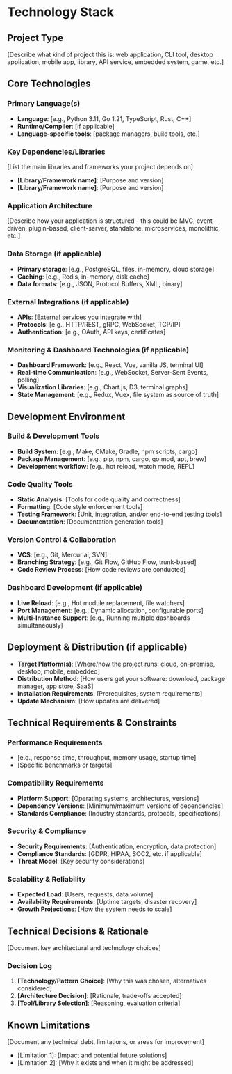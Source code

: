 # Technology Stack

## Project Type

[Describe what kind of project this is: web application, CLI tool, desktop
application, mobile app, library, API service, embedded system, game, etc.]

## Core Technologies

### Primary Language(s)

- **Language**: [e.g., Python 3.11, Go 1.21, TypeScript, Rust, C++]
- **Runtime/Compiler**: [if applicable]
- **Language-specific tools**: [package managers, build tools, etc.]

### Key Dependencies/Libraries

[List the main libraries and frameworks your project depends on]

- **[Library/Framework name]**: [Purpose and version]
- **[Library/Framework name]**: [Purpose and version]

### Application Architecture

[Describe how your application is structured - this could be MVC, event-driven,
plugin-based, client-server, standalone, microservices, monolithic, etc.]

### Data Storage (if applicable)

- **Primary storage**: [e.g., PostgreSQL, files, in-memory, cloud storage]
- **Caching**: [e.g., Redis, in-memory, disk cache]
- **Data formats**: [e.g., JSON, Protocol Buffers, XML, binary]

### External Integrations (if applicable)

- **APIs**: [External services you integrate with]
- **Protocols**: [e.g., HTTP/REST, gRPC, WebSocket, TCP/IP]
- **Authentication**: [e.g., OAuth, API keys, certificates]

### Monitoring & Dashboard Technologies (if applicable)

- **Dashboard Framework**: [e.g., React, Vue, vanilla JS, terminal UI]
- **Real-time Communication**: [e.g., WebSocket, Server-Sent Events, polling]
- **Visualization Libraries**: [e.g., Chart.js, D3, terminal graphs]
- **State Management**: [e.g., Redux, Vuex, file system as source of truth]

## Development Environment

### Build & Development Tools

- **Build System**: [e.g., Make, CMake, Gradle, npm scripts, cargo]
- **Package Management**: [e.g., pip, npm, cargo, go mod, apt, brew]
- **Development workflow**: [e.g., hot reload, watch mode, REPL]

### Code Quality Tools

- **Static Analysis**: [Tools for code quality and correctness]
- **Formatting**: [Code style enforcement tools]
- **Testing Framework**: [Unit, integration, and/or end-to-end testing tools]
- **Documentation**: [Documentation generation tools]

### Version Control & Collaboration

- **VCS**: [e.g., Git, Mercurial, SVN]
- **Branching Strategy**: [e.g., Git Flow, GitHub Flow, trunk-based]
- **Code Review Process**: [How code reviews are conducted]

### Dashboard Development (if applicable)

- **Live Reload**: [e.g., Hot module replacement, file watchers]
- **Port Management**: [e.g., Dynamic allocation, configurable ports]
- **Multi-Instance Support**: [e.g., Running multiple dashboards simultaneously]

## Deployment & Distribution (if applicable)

- **Target Platform(s)**: [Where/how the project runs: cloud, on-premise,
  desktop, mobile, embedded]
- **Distribution Method**: [How users get your software: download, package
  manager, app store, SaaS]
- **Installation Requirements**: [Prerequisites, system requirements]
- **Update Mechanism**: [How updates are delivered]

## Technical Requirements & Constraints

### Performance Requirements

- [e.g., response time, throughput, memory usage, startup time]
- [Specific benchmarks or targets]

### Compatibility Requirements

- **Platform Support**: [Operating systems, architectures, versions]
- **Dependency Versions**: [Minimum/maximum versions of dependencies]
- **Standards Compliance**: [Industry standards, protocols, specifications]

### Security & Compliance

- **Security Requirements**: [Authentication, encryption, data protection]
- **Compliance Standards**: [GDPR, HIPAA, SOC2, etc. if applicable]
- **Threat Model**: [Key security considerations]

### Scalability & Reliability

- **Expected Load**: [Users, requests, data volume]
- **Availability Requirements**: [Uptime targets, disaster recovery]
- **Growth Projections**: [How the system needs to scale]

## Technical Decisions & Rationale

[Document key architectural and technology choices]

### Decision Log

1. **[Technology/Pattern Choice]**: [Why this was chosen, alternatives
   considered]
2. **[Architecture Decision]**: [Rationale, trade-offs accepted]
3. **[Tool/Library Selection]**: [Reasoning, evaluation criteria]

## Known Limitations

[Document any technical debt, limitations, or areas for improvement]

- [Limitation 1]: [Impact and potential future solutions]
- [Limitation 2]: [Why it exists and when it might be addressed]

